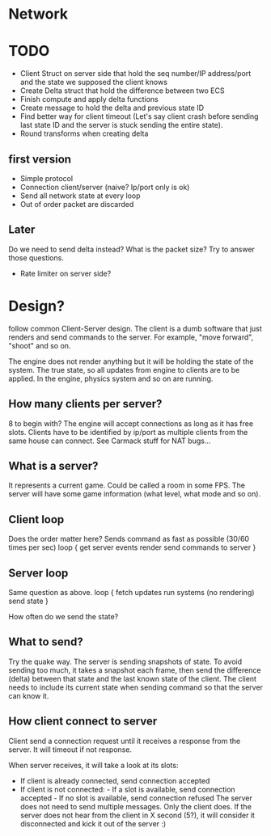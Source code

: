 # Network

# TODO

- Client Struct on server side that hold the seq number/IP address/port and the state we supposed the client knows
- Create Delta struct that hold the difference between two ECS
- Finish compute and apply delta functions
- Create message to hold the delta and previous state ID
- Find better way for client timeout (Let's say client crash before sending last state ID and the server is stuck sending the entire state).
- Round transforms when creating delta

## first version
- Simple protocol
- Connection client/server (naive? Ip/port only is ok)
- Send all network state at every loop
- Out of order packet are discarded

## Later
Do we need to send delta instead?
What is the packet size?
Try to answer those questions.
- Rate limiter on server side?

# Design?

follow common Client-Server design.
The client is a dumb software that just renders and send commands to the server.
For example, "move forward", "shoot" and so on.

The engine does not render anything but it will be holding the state of the system.
The true state, so all updates from engine to clients are to be applied. In the engine,
physics system and so on are running.

## How many clients per server?
8 to begin with? The engine will accept connections as long as it has free slots.
Clients have to be identified by ip/port as multiple clients from the same house
can connect. See Carmack stuff for NAT bugs...


## What is a server?
It represents a current game. Could be called a room in some FPS. The
server will have some game information (what level, what mode and so on).

## Client loop

Does the order matter here? Sends command as fast as possible (30/60 times per sec)
loop {
        get server events
        render
        send commands to server
}

## Server loop

Same question as above.
loop {
        fetch updates
        run systems (no rendering)
        send state
}

How often do we send the state?

## What to send?
Try the quake way. The server is sending snapshots of state. To avoid sending
too much, it takes a snapshot each frame, then send the difference (delta)
between that state and the last known state of the client. The client needs to
include its current state when sending command so that the server can know it.

## How client connect to server

Client send a connection request until it receives a response from the server.
It will timeout if not response.

When server receives, it will take a look at its slots:
- If client is already connected, send connection accepted
- If client is not connected:
        - If a slot is available, send connection accepted
        - If no slot is available, send connection refused
The server does not need to send multiple messages. Only the client does.
If the server does not hear from the client in X second (5?), it will consider
it disconnected and kick it out of the server :)
